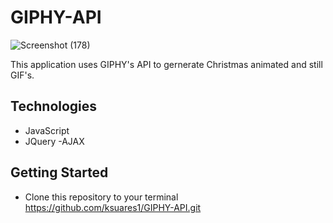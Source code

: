 # GIPHY-API
![Screenshot (178)](https://user-images.githubusercontent.com/44280043/81524643-ee546900-931f-11ea-82ce-a5ce15a83f98.png)


This application uses GIPHY's API to gernerate Christmas animated and still GIF's. 


## Technologies
- JavaScript
- JQuery
-AJAX

## Getting Started
- Clone this repository to your terminal https://github.com/ksuares1/GIPHY-API.git
 
